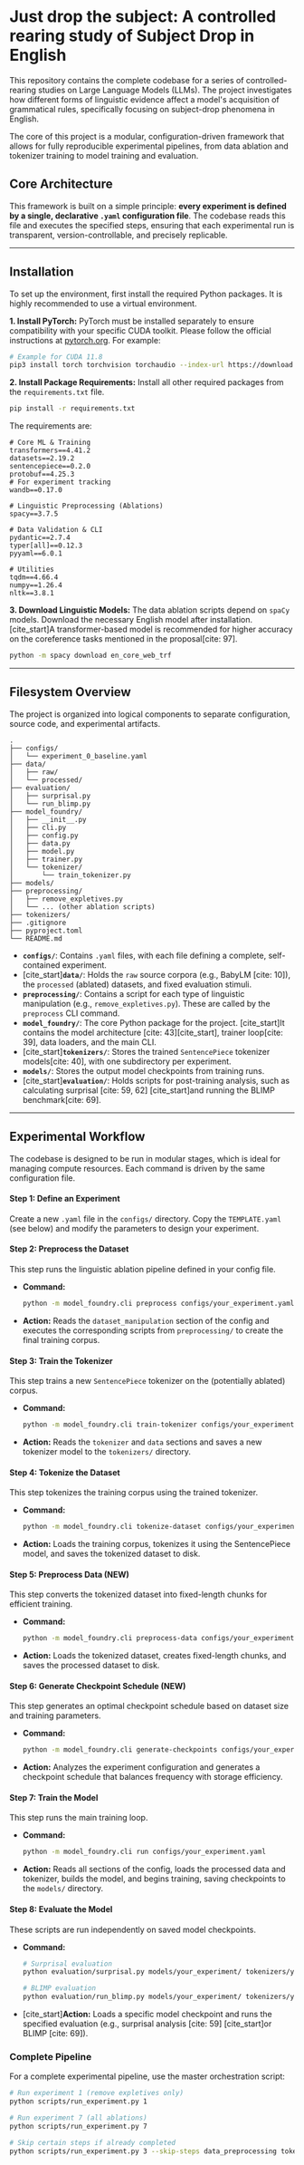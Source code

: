 # Just drop the subject: A controlled rearing study of Subject Drop in English

This repository contains the complete codebase for a series of controlled-rearing studies on Large Language Models (LLMs). The project investigates how different forms of linguistic evidence affect a model's acquisition of grammatical rules, specifically focusing on subject-drop phenomena in English.

The core of this project is a modular, configuration-driven framework that allows for fully reproducible experimental pipelines, from data ablation and tokenizer training to model training and evaluation.

## Core Architecture

This framework is built on a simple principle: **every experiment is defined by a single, declarative `.yaml` configuration file**. The codebase reads this file and executes the specified steps, ensuring that each experimental run is transparent, version-controllable, and precisely replicable.

-----

## Installation

To set up the environment, first install the required Python packages. It is highly recommended to use a virtual environment.

**1. Install PyTorch:**
PyTorch must be installed separately to ensure compatibility with your specific CUDA toolkit. Please follow the official instructions at [pytorch.org](https://pytorch.org). For example:

```sh
# Example for CUDA 11.8
pip3 install torch torchvision torchaudio --index-url https://download.pytorch.org/whl/cu118
```

**2. Install Package Requirements:**
Install all other required packages from the `requirements.txt` file.

```sh
pip install -r requirements.txt
```

The requirements are:

```
# Core ML & Training
transformers==4.41.2
datasets==2.19.2
sentencepiece==0.2.0
protobuf==4.25.3
# For experiment tracking
wandb==0.17.0

# Linguistic Preprocessing (Ablations)
spacy==3.7.5

# Data Validation & CLI
pydantic==2.7.4
typer[all]==0.12.3
pyyaml==6.0.1

# Utilities
tqdm==4.66.4
numpy==1.26.4
nltk==3.8.1
```

**3. Download Linguistic Models:**
The data ablation scripts depend on `spaCy` models. Download the necessary English model after installation. [cite\_start]A transformer-based model is recommended for higher accuracy on the coreference tasks mentioned in the proposal[cite: 97].

```sh
python -m spacy download en_core_web_trf
```

-----

## Filesystem Overview

The project is organized into logical components to separate configuration, source code, and experimental artifacts.

```
.
├── configs/
│   └── experiment_0_baseline.yaml
├── data/
│   ├── raw/
│   └── processed/
├── evaluation/
│   ├── surprisal.py
│   └── run_blimp.py
├── model_foundry/
│   ├── __init__.py
│   ├── cli.py
│   ├── config.py
│   ├── data.py
│   ├── model.py
│   ├── trainer.py
│   └── tokenizer/
│       └── train_tokenizer.py
├── models/
├── preprocessing/
│   ├── remove_expletives.py
│   └── ... (other ablation scripts)
├── tokenizers/
├── .gitignore
├── pyproject.toml
└── README.md
```

  * **`configs/`**: Contains `.yaml` files, with each file defining a complete, self-contained experiment.
  * [cite\_start]**`data/`**: Holds the `raw` source corpora (e.g., BabyLM [cite: 10]), the `processed` (ablated) datasets, and fixed evaluation stimuli.
  * **`preprocessing/`**: Contains a script for each type of linguistic manipulation (e.g., `remove_expletives.py`). These are called by the `preprocess` CLI command.
  * **`model_foundry/`**: The core Python package for the project. [cite\_start]It contains the model architecture [cite: 43][cite\_start], trainer loop[cite: 39], data loaders, and the main CLI.
  * [cite\_start]**`tokenizers/`**: Stores the trained `SentencePiece` tokenizer models[cite: 40], with one subdirectory per experiment.
  * **`models/`**: Stores the output model checkpoints from training runs.
  * [cite\_start]**`evaluation/`**: Holds scripts for post-training analysis, such as calculating surprisal [cite: 59, 62] [cite\_start]and running the BLIMP benchmark[cite: 69].

-----

## Experimental Workflow

The codebase is designed to be run in modular stages, which is ideal for managing compute resources. Each command is driven by the same configuration file.

#### Step 1: Define an Experiment

Create a new `.yaml` file in the `configs/` directory. Copy the `TEMPLATE.yaml` (see below) and modify the parameters to design your experiment.

#### Step 2: Preprocess the Dataset

This step runs the linguistic ablation pipeline defined in your config file.

  * **Command:**
    ```sh
    python -m model_foundry.cli preprocess configs/your_experiment.yaml
    ```
  * **Action:** Reads the `dataset_manipulation` section of the config and executes the corresponding scripts from `preprocessing/` to create the final training corpus.

#### Step 3: Train the Tokenizer

This step trains a new `SentencePiece` tokenizer on the (potentially ablated) corpus.

  * **Command:**
    ```sh
    python -m model_foundry.cli train-tokenizer configs/your_experiment.yaml
    ```
  * **Action:** Reads the `tokenizer` and `data` sections and saves a new tokenizer model to the `tokenizers/` directory.

#### Step 4: Tokenize the Dataset

This step tokenizes the training corpus using the trained tokenizer.

  * **Command:**
    ```sh
    python -m model_foundry.cli tokenize-dataset configs/your_experiment.yaml
    ```
  * **Action:** Loads the training corpus, tokenizes it using the SentencePiece model, and saves the tokenized dataset to disk.

#### Step 5: Preprocess Data (NEW)

This step converts the tokenized dataset into fixed-length chunks for efficient training.

  * **Command:**
    ```sh
    python -m model_foundry.cli preprocess-data configs/your_experiment.yaml
    ```
  * **Action:** Loads the tokenized dataset, creates fixed-length chunks, and saves the processed dataset to disk.

#### Step 6: Generate Checkpoint Schedule (NEW)

This step generates an optimal checkpoint schedule based on dataset size and training parameters.

  * **Command:**
    ```sh
    python -m model_foundry.cli generate-checkpoints configs/your_experiment.yaml
    ```
  * **Action:** Analyzes the experiment configuration and generates a checkpoint schedule that balances frequency with storage efficiency.

#### Step 7: Train the Model

This step runs the main training loop.

  * **Command:**
    ```sh
    python -m model_foundry.cli run configs/your_experiment.yaml
    ```
  * **Action:** Reads all sections of the config, loads the processed data and tokenizer, builds the model, and begins training, saving checkpoints to the `models/` directory.

#### Step 8: Evaluate the Model

These scripts are run independently on saved model checkpoints.

  * **Command:**
    ```sh
    # Surprisal evaluation
    python evaluation/surprisal.py models/your_experiment/ tokenizers/your_experiment/ evaluation/stimuli/subject_drop_stimuli.json
    
    # BLIMP evaluation
    python evaluation/run_blimp.py models/your_experiment/ tokenizers/your_experiment/
    ```
  * [cite\_start]**Action:** Loads a specific model checkpoint and runs the specified evaluation (e.g., surprisal analysis [cite: 59] [cite\_start]or BLIMP [cite: 69]).

### Complete Pipeline

For a complete experimental pipeline, use the master orchestration script:

```bash
# Run experiment 1 (remove expletives only)
python scripts/run_experiment.py 1

# Run experiment 7 (all ablations)
python scripts/run_experiment.py 7

# Skip certain steps if already completed
python scripts/run_experiment.py 3 --skip-steps data_preprocessing tokenizer_training
```